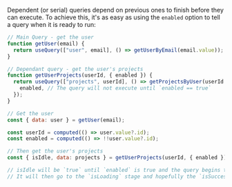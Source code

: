 Dependent (or serial) queries depend on previous ones to finish before they can execute. To achieve this, it's as easy as using the `enabled` option to tell a query when it is ready to run:

```js
// Main Query - get the user
function getUser(email) {
  return useQuery(["user", email], () => getUserByEmail(email.value));
}

// Dependant query - get the user's projects
function getUserProjects(userId, { enabled }) {
  return useQuery(["projects", userId], () => getProjectsByUser(userId.value), {
    enabled, // The query will not execute until `enabled == true`
  });
}

// Get the user
const { data: user } = getUser(email);

const userId = computed(() => user.value?.id);
const enabled = computed(() => !!user.value?.id);

// Then get the user's projects
const { isIdle, data: projects } = getUserProjects(userId, { enabled });

// isIdle will be `true` until `enabled` is true and the query begins to fetch.
// It will then go to the `isLoading` stage and hopefully the `isSuccess` stage :)
```
